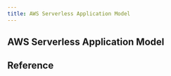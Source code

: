 ```yaml
---
title: AWS Serverless Application Model
---
```


## AWS Serverless Application Model


## Reference

